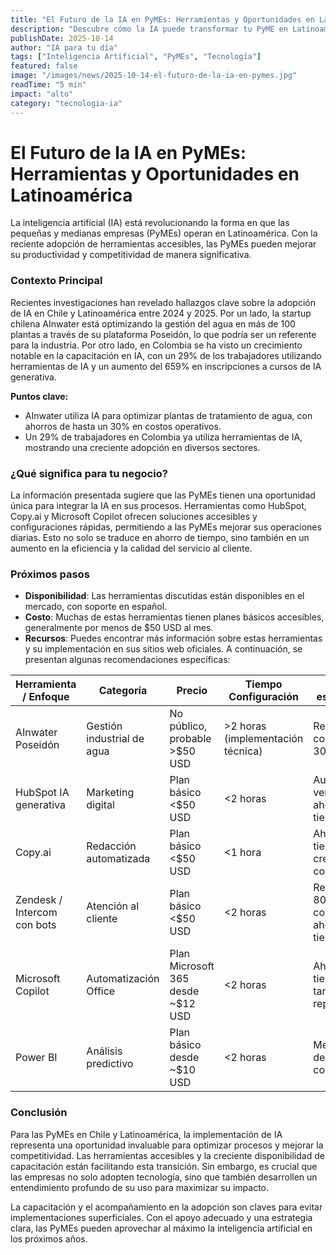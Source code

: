 ```yaml
---
title: "El Futuro de la IA en PyMEs: Herramientas y Oportunidades en Latinoamérica"
description: "Descubre cómo la IA puede transformar tu PyME en Latinoamérica con herramientas accesibles y prácticas."
publishDate: 2025-10-14
author: "IA para tu día"
tags: ["Inteligencia Artificial", "PyMEs", "Tecnología"]
featured: false
image: "/images/news/2025-10-14-el-futuro-de-la-ia-en-pymes.jpg"
readTime: "5 min"
impact: "alto"
category: "tecnologia-ia"
---
```


# El Futuro de la IA en PyMEs: Herramientas y Oportunidades en Latinoamérica

La inteligencia artificial (IA) está revolucionando la forma en que las pequeñas y medianas empresas (PyMEs) operan en Latinoamérica. Con la reciente adopción de herramientas accesibles, las PyMEs pueden mejorar su productividad y competitividad de manera significativa.

### Contexto Principal

Recientes investigaciones han revelado hallazgos clave sobre la adopción de IA en Chile y Latinoamérica entre 2024 y 2025. Por un lado, la startup chilena AInwater está optimizando la gestión del agua en más de 100 plantas a través de su plataforma Poseidón, lo que podría ser un referente para la industria. Por otro lado, en Colombia se ha visto un crecimiento notable en la capacitación en IA, con un 29% de los trabajadores utilizando herramientas de IA y un aumento del 659% en inscripciones a cursos de IA generativa.

**Puntos clave:**
- AInwater utiliza IA para optimizar plantas de tratamiento de agua, con ahorros de hasta un 30% en costos operativos.
- Un 29% de trabajadores en Colombia ya utiliza herramientas de IA, mostrando una creciente adopción en diversos sectores.

### ¿Qué significa para tu negocio?

La información presentada sugiere que las PyMEs tienen una oportunidad única para integrar la IA en sus procesos. Herramientas como HubSpot, Copy.ai y Microsoft Copilot ofrecen soluciones accesibles y configuraciones rápidas, permitiendo a las PyMEs mejorar sus operaciones diarias. Esto no solo se traduce en ahorro de tiempo, sino también en un aumento en la eficiencia y la calidad del servicio al cliente.

### Próximos pasos

- **Disponibilidad**: Las herramientas discutidas están disponibles en el mercado, con soporte en español.
- **Costo**: Muchas de estas herramientas tienen planes básicos accesibles, generalmente por menos de $50 USD al mes.
- **Recursos**: Puedes encontrar más información sobre estas herramientas y su implementación en sus sitios web oficiales. A continuación, se presentan algunas recomendaciones específicas:

| Herramienta / Enfoque | Categoría | Precio | Tiempo Configuración | ROI estimado | Comentarios |
|----------------------|-----------|--------|---------------------|--------------|-------------|
| AInwater Poseidón | Gestión industrial de agua | No público, probable >$50 USD | >2 horas (implementación técnica) | Reducción costos 30% | Más para industrias grandes, no PyMEs típicas |
| HubSpot IA generativa | Marketing digital | Plan básico <$50 USD | <2 horas | Aumento ventas, ahorro tiempo | Muy accesible, soporte en español |
| Copy.ai | Redacción automatizada | Plan básico <$50 USD | <1 hora | Ahorro tiempo en creación contenido | Fácil adopción, interfaz intuitiva |
| Zendesk / Intercom con bots | Atención al cliente | Plan básico <$50 USD | <2 horas | Resolución 80% consultas, ahorro tiempo | Soporte en español, integración sencilla |
| Microsoft Copilot | Automatización Office | Plan Microsoft 365 desde ~$12 USD | <2 horas | Ahorro tiempo en tareas repetitivas | Muy útil para PyMEs con Office |
| Power BI | Análisis predictivo | Plan básico desde ~$10 USD | <2 horas | Mejora decisiones con datos | Requiere algo de capacitación |

### Conclusión

Para las PyMEs en Chile y Latinoamérica, la implementación de IA representa una oportunidad invaluable para optimizar procesos y mejorar la competitividad. Las herramientas accesibles y la creciente disponibilidad de capacitación están facilitando esta transición. Sin embargo, es crucial que las empresas no solo adopten tecnología, sino que también desarrollen un entendimiento profundo de su uso para maximizar su impacto.

La capacitación y el acompañamiento en la adopción son claves para evitar implementaciones superficiales. Con el apoyo adecuado y una estrategia clara, las PyMEs pueden aprovechar al máximo la inteligencia artificial en los próximos años.